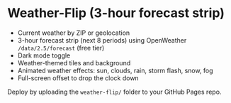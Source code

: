 # Weather-Flip (3-hour forecast strip)

- Current weather by ZIP or geolocation
- 3-hour forecast strip (next 8 periods) using OpenWeather `/data/2.5/forecast` (free tier)
- Dark mode toggle
- Weather-themed tiles and background
- Animated weather effects: sun, clouds, rain, storm flash, snow, fog
- Full-screen offset to drop the clock down

Deploy by uploading the `weather-flip/` folder to your GitHub Pages repo.
